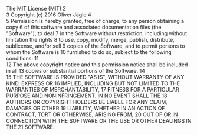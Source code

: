The MIT License (MIT)
2	
3	Copyright (c) 2016 Oliver Jägle
4	
5	Permission is hereby granted, free of charge, to any person obtaining a copy
6	of this software and associated documentation files (the "Software"), to deal
7	in the Software without restriction, including without limitation the rights
8	to use, copy, modify, merge, publish, distribute, sublicense, and/or sell
9	copies of the Software, and to permit persons to whom the Software is
10	furnished to do so, subject to the following conditions:
11	
12	The above copyright notice and this permission notice shall be included in all
13	copies or substantial portions of the Software.
14	
15	THE SOFTWARE IS PROVIDED "AS IS", WITHOUT WARRANTY OF ANY KIND, EXPRESS OR
16	IMPLIED, INCLUDING BUT NOT LIMITED TO THE WARRANTIES OF MERCHANTABILITY,
17	FITNESS FOR A PARTICULAR PURPOSE AND NONINFRINGEMENT. IN NO EVENT SHALL THE
18	AUTHORS OR COPYRIGHT HOLDERS BE LIABLE FOR ANY CLAIM, DAMAGES OR OTHER
19	LIABILITY, WHETHER IN AN ACTION OF CONTRACT, TORT OR OTHERWISE, ARISING FROM,
20	OUT OF OR IN CONNECTION WITH THE SOFTWARE OR THE USE OR OTHER DEALINGS IN THE
21	SOFTWARE.
